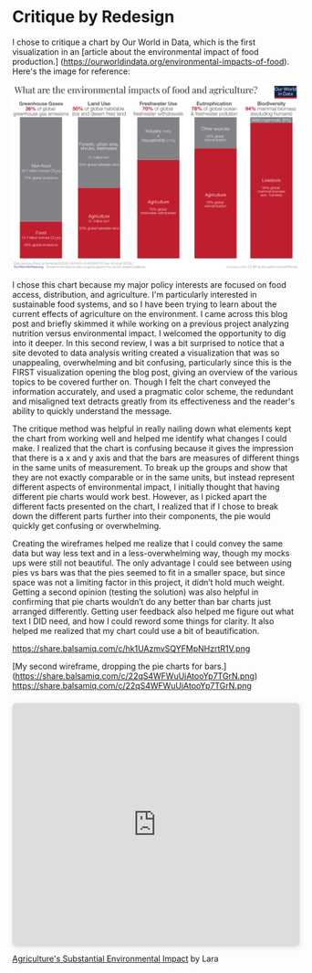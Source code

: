 # Critique by Redesign

I chose to critique a chart by Our World in Data, which is the first visualization in an [article about the environmental impact of food production.] (https://ourworldindata.org/environmental-impacts-of-food). Here's the image for reference:

![Original chart on agriculture's environmental impact by Our World in Data](/What-are-the-environmental-impacts-of-agriculture.png)

I chose this chart because my major policy interests are focused on food access, distribution, and agriculture. I'm particularly interested in sustainable food systems, and so I have been trying to learn about the current effects of agriculture on the environment. I came across this blog post and briefly skimmed it while working on a previous project analyzing nutrition versus environmental impact. I welcomed the opportunity to dig into it deeper. In this second review, I was a bit surprised to notice that a site devoted to data analysis writing created a visualization that was so unappealing, overwhelming and bit confusing, particularly since this is the FIRST visualization opening the blog post, giving an overview of the various topics to be covered further on. Though I felt the chart conveyed the information accurately, and used a pragmatic color scheme, the redundant and misaligned text detracts greatly from its effectiveness and the reader's ability to quickly understand the message.

The critique method was helpful in really nailing down what elements kept the chart from working well and helped me identify what changes I could make. I realized that the chart is confusing because it gives the impression that there is a x and y axis and that the bars are measures of different things in the same units of measurement. To break up the groups and show that they are not exactly comparable or in the same units, but instead represent different aspects of environmental impact, I initially thought that having different pie charts would work best. However, as I picked apart the different facts presented on the chart, I realized that if I chose to break down the different parts further into their components, the pie would quickly get confusing or overwhelming. 

Creating the wireframes helped me realize that I could convey the same data but way less text and in a less-overwhelming way, though my mocks ups were still not beautiful. The only advantage I could see between using pies vs bars was that the pies seemed to fit in a smaller space, but since space was not a limiting factor in this project, it didn’t hold much weight. Getting a second opinion (testing the solution) was also helpful in confirming that pie charts wouldn’t do any better than bar charts just arranged differently. Getting user feedback also helped me figure out what text I DID need, and how I could reword some things for clarity. It also helped me realized that my chart could use a bit of beautification.

https://share.balsamiq.com/c/hk1UAzmvSQYFMpNHzrtR1V.png

[My second wireframe, dropping the pie charts for bars.] (https://share.balsamiq.com/c/22qS4WFWuUjAtooYp7TGrN.png)
https://share.balsamiq.com/c/22qS4WFWuUjAtooYp7TGrN.png



<div style="position: relative; width: 100%; height: 0; padding-top: 75.0000%;
 padding-bottom: 48px; box-shadow: 0 2px 8px 0 rgba(63,69,81,0.16); margin-top: 1.6em; margin-bottom: 0.9em; overflow: hidden;
 border-radius: 8px; will-change: transform;">
  <iframe style="position: absolute; width: 100%; height: 100%; top: 0; left: 0; border: none; padding: 0;margin: 0;"
    src="https:&#x2F;&#x2F;www.canva.com&#x2F;design&#x2F;DAEN0iSyHRU&#x2F;view?embed">
  </iframe>
</div>
<a href="https:&#x2F;&#x2F;www.canva.com&#x2F;design&#x2F;DAEN0iSyHRU&#x2F;view?utm_content=DAEN0iSyHRU&amp;utm_campaign=designshare&amp;utm_medium=embeds&amp;utm_source=link" target="_blank" rel="noopener">Agriculture's Substantial Environmental Impact</a> by Lara
